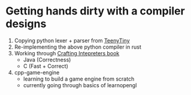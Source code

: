 # Getting hands dirty with a compiler designs

1. Copying python lexer + parser from [TeenyTiny](https://austinhenley.com/blog/teenytinycompiler1.html)
2. Re-implementing the above python compiler in rust
3. Working through [Crafting Intepreters book](https://craftinginterpreters.com/introduction.html)
    * Java (Correctness)
    * C (Fast + Correct)
4. cpp-game-engine
    * learning to build a game engine from scratch
    * currently going through basics of learnopengl
